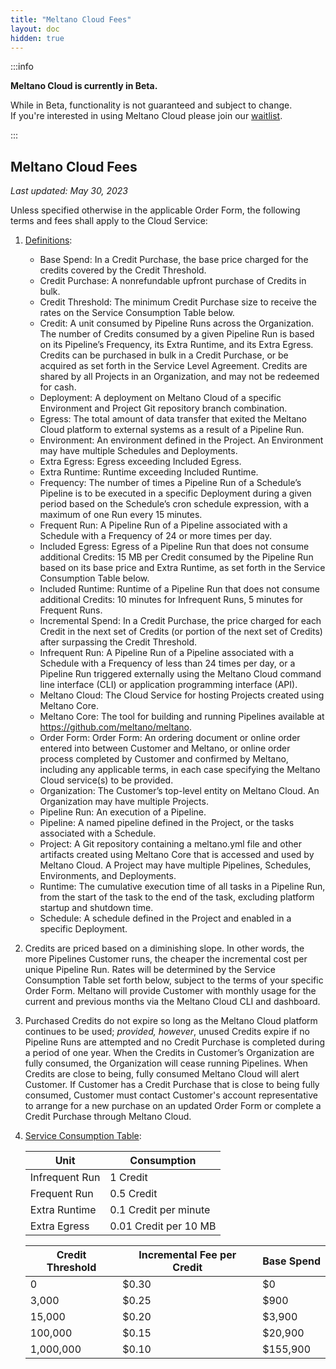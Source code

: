```yaml
---
title: "Meltano Cloud Fees"
layout: doc
hidden: true
---
```


:::info

<p><strong>Meltano Cloud is currently in Beta.</strong></p>
<p>While in Beta, functionality is not guaranteed and subject to change. <br /> If you're interested in using Meltano Cloud please join our <a href="https://meltano.com/cloud/">waitlist</a>.</p>

:::

## Meltano Cloud Fees

_Last updated: May 30, 2023_

Unless specified otherwise in the applicable Order Form, the following terms and fees shall apply to the Cloud Service:

1. <u>Definitions</u>:

   - Base Spend: In a Credit Purchase, the base price charged for the credits covered by the Credit Threshold.
   - Credit Purchase: A nonrefundable upfront purchase of Credits in bulk.
   - Credit Threshold: The minimum Credit Purchase size to receive the rates on the Service Consumption Table below.
   - Credit: A unit consumed by Pipeline Runs across the Organization. The number of Credits consumed by a given Pipeline Run is based on its Pipeline’s Frequency, its Extra Runtime, and its Extra Egress. Credits can be purchased in bulk in a Credit Purchase, or be acquired as set forth in the Service Level Agreement. Credits are shared by all Projects in an Organization, and may not be redeemed for cash.
   - Deployment: A deployment on Meltano Cloud of a specific Environment and Project Git repository branch combination.
   - Egress: The total amount of data transfer that exited the Meltano Cloud platform to external systems as a result of a Pipeline Run.
   - Environment: An environment defined in the Project. An Environment may have multiple Schedules and Deployments.
   - Extra Egress: Egress exceeding Included Egress.
   - Extra Runtime: Runtime exceeding Included Runtime.
   - Frequency: The number of times a Pipeline Run of a Schedule’s Pipeline is to be executed in a specific Deployment during a given period based on the Schedule’s cron schedule expression, with a maximum of one Run every 15 minutes.
   - Frequent Run: A Pipeline Run of a Pipeline associated with a Schedule with a Frequency of 24 or more times per day.
   - Included Egress: Egress of a Pipeline Run that does not consume additional Credits: 15 MB per Credit consumed by the Pipeline Run based on its base price and Extra Runtime, as set forth in the Service Consumption Table below.
   - Included Runtime: Runtime of a Pipeline Run that does not consume additional Credits: 10 minutes for Infrequent Runs, 5 minutes for Frequent Runs.
   - Incremental Spend: In a Credit Purchase, the price charged for each Credit in the next set of Credits (or portion of the next set of Credits) after surpassing the Credit Threshold.
   - Infrequent Run: A Pipeline Run of a Pipeline associated with a Schedule with a Frequency of less than 24 times per day, or a Pipeline Run triggered externally using the Meltano Cloud command line interface (CLI) or application programming interface (API).
   - Meltano Cloud: The Cloud Service for hosting Projects created using Meltano Core.
   - Meltano Core: The tool for building and running Pipelines available at https://github.com/meltano/meltano.
   - Order Form: Order Form: An ordering document or online order entered into between Customer and Meltano, or online order process completed by Customer and confirmed by Meltano, including any applicable terms, in each case specifying the Meltano Cloud service(s) to be provided.
   - Organization: The Customer’s top-level entity on Meltano Cloud. An Organization may have multiple Projects.
   - Pipeline Run: An execution of a Pipeline.
   - Pipeline: A named pipeline defined in the Project, or the tasks associated with a Schedule.
   - Project: A Git repository containing a meltano.yml file and other artifacts created using Meltano Core that is accessed and used by Meltano Cloud. A Project may have multiple Pipelines, Schedules, Environments, and Deployments.
   - Runtime: The cumulative execution time of all tasks in a Pipeline Run, from the start of the task to the end of the task, excluding platform startup and shutdown time.
   - Schedule: A schedule defined in the Project and enabled in a specific Deployment.

2. Credits are priced based on a diminishing slope. In other words, the more Pipelines Customer runs, the cheaper the incremental cost per unique Pipeline Run. Rates will be determined by the Service Consumption Table set forth below, subject to the terms of your specific Order Form. Meltano will provide Customer with monthly usage for the current and previous months via the Meltano Cloud CLI and dashboard.

3. Purchased Credits do not expire so long as the Meltano Cloud platform continues to be used; _provided, however_, unused Credits expire if no Pipeline Runs are attempted and no Credit Purchase is completed during a period of one year. When the Credits in Customer’s Organization are fully consumed, the Organization will cease running Pipelines. When Credits are close to being, fully consumed Meltano Cloud will alert Customer. If Customer has a Credit Purchase that is close to being fully consumed, Customer must contact Customer's account representative to arrange for a new purchase on an updated Order Form or complete a Credit Purchase through Meltano Cloud.

4. <u>Service Consumption Table</u>:

   | Unit           | Consumption           |
   | -------------- | --------------------- |
   | Infrequent Run | 1 Credit              |
   | Frequent Run   | 0.5 Credit            |
   | Extra Runtime  | 0.1 Credit per minute |
   | Extra Egress   | 0.01 Credit per 10 MB |

   | Credit Threshold | Incremental Fee per Credit | Base Spend |
   | ---------------- | -------------------------- | ---------- |
   | 0                | $0.30                      | $0         |
   | 3,000            | $0.25                      | $900       |
   | 15,000           | $0.20                      | $3,900     |
   | 100,000          | $0.15                      | $20,900    |
   | 1,000,000        | $0.10                      | $155,900   |
